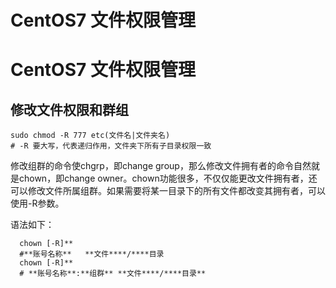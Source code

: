 # CentOS7 文件权限管理


# CentOS7 文件权限管理

## 修改文件权限和群组

```shell
sudo chmod -R 777 etc(文件名|文件夹名)
# -R 要大写，代表递归作用，文件夹下所有子目录权限一致
```

修改组群的命令使chgrp，即change group，那么修改文件拥有者的命令自然就是chown，即change owner。chown功能很多，不仅仅能更改文件拥有者，还可以修改文件所属组群。如果需要将某一目录下的所有文件都改变其拥有者，可以使用-R参数。

  语法如下：

```shell
  chown [-R]** 
  #**账号名称**   **文件****/****目录
  chown [-R]** 
  # **账号名称**:**组群** **文件****/****目录**
```


